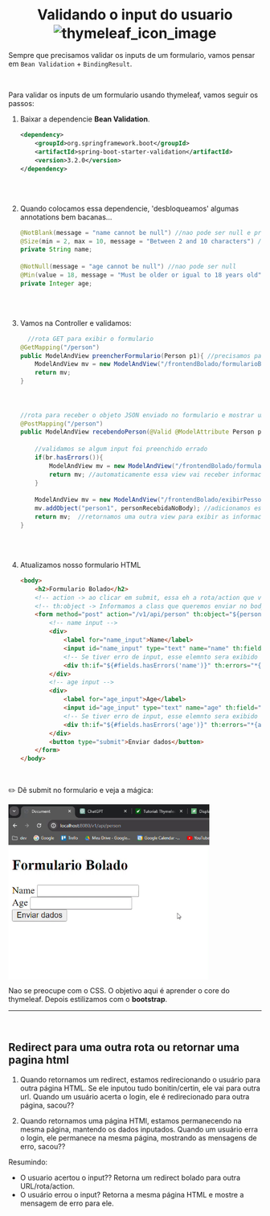 <h1 align="center">
    <span>Validando o input do usuario</span>
    <img src="https://cdn1.iconfinder.com/data/icons/logistics-2-flat-style/64/Logistic_And_Delivery_2_-_Flat_Style_-_16-11-512.png" alt="thymeleaf_icon_image" width="90px" align="center">
</h1>

Sempre que precisamos validar os inputs de um formulario, vamos pensar em `Bean Validation` + ``BindingResult``.


<br>

Para validar os inputs de um formulario usando thymeleaf, vamos seguir os passos:


1. 
    Baixar a dependencie **Bean Validation**.

    ```xml
    <dependency>
        <groupId>org.springframework.boot</groupId>
        <artifactId>spring-boot-starter-validation</artifactId>
        <version>3.2.0</version>
    </dependency>
    ```


<br>
<br>

2. Quando colocamos essa dependencie, 'desbloqueamos' algumas annotations bem bacanas...

    ```java
    @NotBlank(message = "name cannot be null") //nao pode ser null e precisa ter pelo menos i character non space
    @Size(min = 2, max = 10, message = "Between 2 and 10 characters") // min 2 characters e max 10 characters
    private String name;

    @NotNull(message = "age cannot be null") //nao pode ser null
    @Min(value = 18, message = "Must be older or igual to 18 years old") //idade minima 18 anos
    private Integer age;
    ```

<br>
<br>

3. Vamos na Controller e validamos:

    ```java
      //rota GET para exibir o formulario
    @GetMapping("/person")
    public ModelAndView preencherFormulario(Person p1){ //precisamos passar como parametro um objeto do tipo "Person". Afinal, vamos precisar dessa informacao no th:object="${person}
        ModelAndView mv = new ModelAndView("/frontendBolado/formularioBolado.html");
        return mv;
    }



    //rota para receber o objeto JSON enviado no formulario e mostrar uma pagina html com esse objeto
    @PostMapping("/person")
    public ModelAndView recebendoPerson(@Valid @ModelAttribute Person personRecebidaNoBody, BindingResult br){ //Igualzinho em uma API REST. Recebemos o objeto JSON enviado no body da requisicao (@RequestBody).

        //validamos se algum input foi preenchido errado
        if(br.hasErrors()){
            ModelAndView mv = new ModelAndView("/frontendBolado/formularioBolado.html"); //vamos exibir a view do formulario novamente
            return mv; //automaticamente essa view vai receber informacoes dos erros de input, atraves desse bindingResult
        }

        ModelAndView mv = new ModelAndView("/frontendBolado/exibirPessoa.html");
        mv.addObject("person1", personRecebidaNoBody); //adicionamos esse JSON para nossa pagina
        return mv;  //retornamos uma outra view para exibir as informacoes da Person cadastrada
    }
    ```

<br>
<br>

4. Atualizamos nosso formulario HTML

    ```html
    <body>
        <h2>Formulario Bolado</h2>
        <!-- action -> ao clicar em submit, essa eh a rota/action que vai ser feito o request -->
        <!-- th:object -> Informamos a class que queremos enviar no body da requsicao -->
        <form method="post" action="/v1/api/person" th:object="${person}"> <!--  Informamos o objeto que queremos enviar. Precisamos informar a class do objeto em letra minuscula -->
            <!-- name input -->
            <div>
                <label for="name_input">Name</label>
                <input id="name_input" type="text" name="name" th:field="*{name}"> <!-- Informamos o attribute/field do objeto "Person" que esse input esta relacionado -->
                <!-- Se tiver erro de input, esse elemnto sera exibido -->
                <div th:if="${#fields.hasErrors('name')}" th:errors="*{name}">...</div>
            </div>
            <!-- age input -->
            <div>
                <label for="age_input">Age</label>
                <input id="age_input" type="text" name="age" th:field="*{age}"> <!-- Informamos o attribute/field do objeto "Person" que esse input esta relacionado -->                
                <!-- Se tiver erro de input, esse elemnto sera exibido -->
                <div th:if="${#fields.hasErrors('age')}" th:errors="*{age}">...</div>
            </div>
            <button type="submit">Enviar dados</button>
        </form>
    </body>
    ```

<br>

✏️ Dê submit no formulario e veja a mágica:


<img src="./imgs/validation_example.gif" alt="gif example" width="400px" align="center">


<br>

Nao se preocupe com o CSS. O objetivo aqui é aprender o core do thymeleaf. Depois estilizamos com o **bootstrap**.

<hr>
<br>



## Redirect para uma outra rota ou retornar uma pagina html


1. Quando retornamos um redirect, estamos redirecionando o usuário para outra página HTML. Se ele inputou tudo bonitin/certin, ele vai para outra url. Quando um usuário acerta o login, ele é redirecionado para outra página, sacou??

2. Quando retornamos uma página HTMl, estamos permanecendo na mesma página, mantendo os dados inputados. Quando um usuário erra o login, ele permanece na mesma página, mostrando as mensagens de erro, sacou??

Resumindo:
- O usuario acertou o input?? Retorna um redirect bolado para outra URL/rota/action.
- O usuário errou o input? Retorna a mesma página HTML e mostre a mensagem de erro para ele.